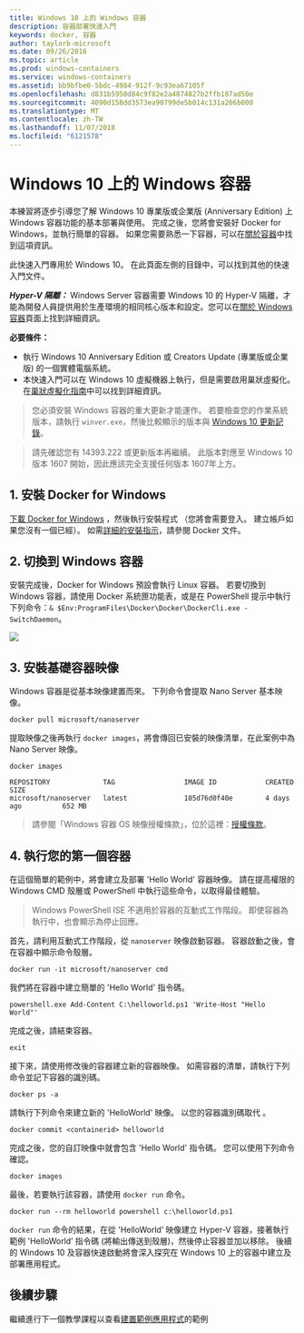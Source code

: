 ```yaml
---
title: Windows 10 上的 Windows 容器
description: 容器部署快速入門
keywords: docker, 容器
author: taylorb-microsoft
ms.date: 09/26/2016
ms.topic: article
ms.prod: windows-containers
ms.service: windows-containers
ms.assetid: bb9bfbe0-5bdc-4984-912f-9c93ea67105f
ms.openlocfilehash: d831b5950d84c9f82e2a4874827b2ffb107ad50e
ms.sourcegitcommit: 4090d158dd3573ea90799de5b014c131a206b000
ms.translationtype: MT
ms.contentlocale: zh-TW
ms.lasthandoff: 11/07/2018
ms.locfileid: "6121578"
---
```

# <a name="windows-containers-on-windows-10"></a>Windows 10 上的 Windows 容器

本練習將逐步引導您了解 Windows 10 專業版或企業版 (Anniversary Edition) 上 Windows 容器功能的基本部署與使用。 完成之後，您將會安裝好 Docker for Windows，並執行簡單的容器。 如果您需要熟悉一下容器，可以在[關於容器](../about/index.md)中找到這項資訊。

此快速入門專用於 Windows 10。 在此頁面左側的目錄中，可以找到其他的快速入門文件。

***Hyper-V 隔離：*** Windows Server 容器需要 Windows 10 的 Hyper-V 隔離，才能為開發人員提供用於生產環境的相同核心版本和設定。您可以在[關於 Windows 容器](../about/index.md)頁面上找到詳細資訊。

**必要條件：**

- 執行 Windows 10 Anniversary Edition 或 Creators Update (專業版或企業版) 的一個實體電腦系統。   
- 本快速入門可以在 Windows 10 虛擬機器上執行，但是需要啟用巢狀虛擬化。 在[巢狀虛擬化指南](https://msdn.microsoft.com/en-us/virtualization/hyperv_on_windows/user_guide/nesting)中可以找到詳細資訊。

> 您必須安裝 Windows 容器的重大更新才能運作。
> 若要檢查您的作業系統版本，請執行 `winver.exe`，然後比較顯示的版本與 [Windows 10 更新記錄](https://support.microsoft.com/en-us/help/12387/windows-10-update-history)。

> 請先確認您有 14393.222 或更新版本再繼續。  此版本對應至 Windows 10 版本 1607 開始，因此應該完全支援任何版本 1607年上方。

## <a name="1-install-docker-for-windows"></a>1. 安裝 Docker for Windows

[下載 Docker for Windows](https://store.docker.com/editions/community/docker-ce-desktop-windows) ，然後執行安裝程式 （您將會需要登入。 建立帳戶如果您沒有一個已經）。 如需[詳細的安裝指示](https://docs.docker.com/docker-for-windows/install)，請參閱 Docker 文件。

## <a name="2-switch-to-windows-containers"></a>2. 切換到 Windows 容器

安裝完成後，Docker for Windows 預設會執行 Linux 容器。 若要切換到 Windows 容器，請使用 Docker 系統匣功能表，或是在 PowerShell 提示中執行下列命令：`& $Env:ProgramFiles\Docker\Docker\DockerCli.exe -SwitchDaemon`。

![](./media/docker-for-win-switch.png)

## <a name="3-install-base-container-images"></a>3. 安裝基礎容器映像

Windows 容器是從基本映像建置而來。 下列命令會提取 Nano Server 基本映像。

```
docker pull microsoft/nanoserver
```

提取映像之後再執行 `docker images`，將會傳回已安裝的映像清單，在此案例中為 Nano Server 映像。

```
docker images

REPOSITORY             TAG                 IMAGE ID            CREATED             SIZE
microsoft/nanoserver   latest              105d76d0f40e        4 days ago          652 MB
```

> 請參閱「Windows 容器 OS 映像授權條款」，位於這裡：[授權條款](../images-eula.md)。

## <a name="4-run-your-first-container"></a>4. 執行您的第一個容器

在這個簡單的範例中，將會建立及部署 'Hello World' 容器映像。 請在提高權限的 Windows CMD 殼層或 PowerShell 中執行這些命令，以取得最佳體驗。

> Windows PowerShell ISE 不適用於容器的互動式工作階段。 即使容器為執行中，也會顯示為停止回應。

首先，請利用互動式工作階段，從 `nanoserver` 映像啟動容器。 容器啟動之後，會在容器中顯示命令殼層。  

```
docker run -it microsoft/nanoserver cmd
```

我們將在容器中建立簡單的 'Hello World' 指令碼。

```
powershell.exe Add-Content C:\helloworld.ps1 'Write-Host "Hello World"'
```   

完成之後，請結束容器。

```
exit
```

接下來，請使用修改後的容器建立新的容器映像。 如需容器的清單，請執行下列命令並記下容器的識別碼。

```
docker ps -a
```

請執行下列命令來建立新的 'HelloWorld' 映像。 以您的容器識別碼取代 <containerid>。

```
docker commit <containerid> helloworld
```

完成之後，您的自訂映像中就會包含 'Hello World' 指令碼。 您可以使用下列命令確認。

```
docker images
```

最後，若要執行該容器，請使用 `docker run` 命令。

```
docker run --rm helloworld powershell c:\helloworld.ps1
```

`docker run` 命令的結果，在從 'HelloWorld’ 映像建立 Hyper-V 容器，接著執行範例 'HelloWorld’ 指令碼 (將輸出傳送到殼層)，然後停止容器並加以移除。
後續的 Windows 10 及容器快速啟動將會深入探究在 Windows 10 上的容器中建立及部署應用程式。

## <a name="next-steps"></a>後續步驟

繼續進行下一個教學課程以查看[建置範例應用程式](./building-sample-app.md)的範例
